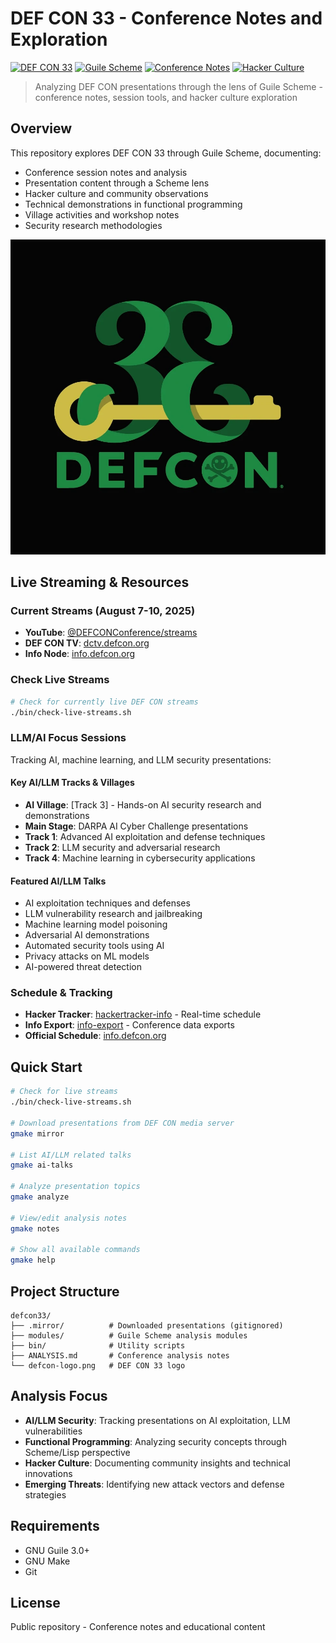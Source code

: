 # DEF CON 33 - Conference Notes and Exploration

[![DEF CON 33](https://img.shields.io/badge/DEF%20CON-33-black?style=for-the-badge&logo=def-con)](https://defcon.org)
[![Guile Scheme](https://img.shields.io/badge/Guile-Scheme-blue?style=for-the-badge&logo=gnu)](https://www.gnu.org/software/guile/)
[![Conference Notes](https://img.shields.io/badge/Conference-Notes-green?style=for-the-badge)](https://github.com/dsp-dr/defcon33)
[![Hacker Culture](https://img.shields.io/badge/Hacker-Culture-purple?style=for-the-badge)](https://github.com/dsp-dr/defcon33)

> Analyzing DEF CON presentations through the lens of Guile Scheme - conference notes, session tools, and hacker culture exploration

## Overview

This repository explores DEF CON 33 through Guile Scheme, documenting:

- Conference session notes and analysis
- Presentation content through a Scheme lens
- Hacker culture and community observations
- Technical demonstrations in functional programming
- Village activities and workshop notes
- Security research methodologies

![DEF CON 33 Logo](defcon-logo.png)

## Live Streaming & Resources

### Current Streams (August 7-10, 2025)
- **YouTube**: [@DEFCONConference/streams](https://www.youtube.com/@DEFCONConference/streams)
- **DEF CON TV**: [dctv.defcon.org](https://dctv.defcon.org/)
- **Info Node**: [info.defcon.org](https://info.defcon.org/content/?id=61973)

### Check Live Streams
```bash
# Check for currently live DEF CON streams
./bin/check-live-streams.sh
```

### LLM/AI Focus Sessions
Tracking AI, machine learning, and LLM security presentations:

#### Key AI/LLM Tracks & Villages
- **AI Village**: [Track 3] - Hands-on AI security research and demonstrations
- **Main Stage**: DARPA AI Cyber Challenge presentations
- **Track 1**: Advanced AI exploitation and defense techniques
- **Track 2**: LLM security and adversarial research
- **Track 4**: Machine learning in cybersecurity applications

#### Featured AI/LLM Talks
- AI exploitation techniques and defenses
- LLM vulnerability research and jailbreaking
- Machine learning model poisoning
- Adversarial AI demonstrations
- Automated security tools using AI
- Privacy attacks on ML models
- AI-powered threat detection

### Schedule & Tracking
- **Hacker Tracker**: [hackertracker-info](./hackertracker-info/) - Real-time schedule
- **Info Export**: [info-export](./info-export/) - Conference data exports
- **Official Schedule**: [info.defcon.org](https://info.defcon.org/content/?id=61973)

## Quick Start

```bash
# Check for live streams
./bin/check-live-streams.sh

# Download presentations from DEF CON media server
gmake mirror

# List AI/LLM related talks
gmake ai-talks

# Analyze presentation topics
gmake analyze

# View/edit analysis notes
gmake notes

# Show all available commands
gmake help
```

## Project Structure

```
defcon33/
├── .mirror/          # Downloaded presentations (gitignored)
├── modules/          # Guile Scheme analysis modules
├── bin/              # Utility scripts
├── ANALYSIS.md       # Conference analysis notes
└── defcon-logo.png   # DEF CON 33 logo
```

## Analysis Focus

- **AI/LLM Security**: Tracking presentations on AI exploitation, LLM vulnerabilities
- **Functional Programming**: Analyzing security concepts through Scheme/Lisp perspective
- **Hacker Culture**: Documenting community insights and technical innovations
- **Emerging Threats**: Identifying new attack vectors and defense strategies

## Requirements

- GNU Guile 3.0+
- GNU Make
- Git

## License

Public repository - Conference notes and educational content
